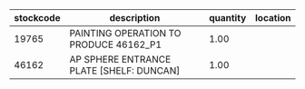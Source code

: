 |stockcode|description|quantity|location|
|---------|-----------|--------|--------|
|19765|PAINTING OPERATION TO PRODUCE 46162_P1|1.00||
|46162|AP SPHERE ENTRANCE PLATE [SHELF: DUNCAN]|1.00||
